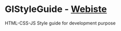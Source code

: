 GIStyleGuide - [Webiste](http://gistyleguide.appspot.com/)
============

HTML-CSS-JS Style guide for development purpose


